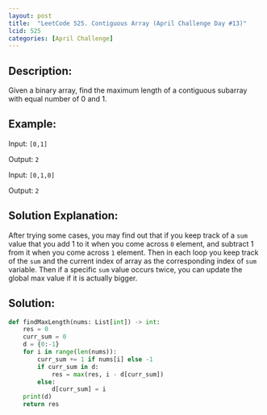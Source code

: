 ```yaml
---
layout: post
title:  "LeetCode 525. Contiguous Array (April Challenge Day #13)" 
lcid: 525
categories: [April Challenge]
---
```

## Description:
Given a binary array, find the maximum length of a contiguous subarray with equal number of 0 and 1.

## Example:
Input: `[0,1]`

Output: `2`

Input: `[0,1,0]`

Output: `2`

## Solution Explanation:
After trying some cases, you may find out that if you keep track of a `sum` value that you add 1 to it when you come across `0` element, and subtract 1 from it when you come across `1` element. Then in each loop you keep track of the `sum` and the current index of array as the corresponding index of `sum` variable. Then if a specific `sum` value occurs twice, you can update the global max value if it is actually bigger. 

## Solution:

```python
def findMaxLength(nums: List[int]) -> int:
    res = 0
    curr_sum = 0
    d = {0:-1}
    for i in range(len(nums)):
        curr_sum += 1 if nums[i] else -1
        if curr_sum in d:
            res = max(res, i - d[curr_sum])
        else:
            d[curr_sum] = i
    print(d)
    return res

```
